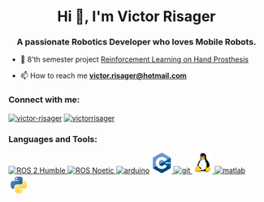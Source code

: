 <h1 align="center">Hi 👋, I'm Victor Risager</h1>
<h3 align="center">A passionate Robotics Developer who loves Mobile Robots.</h3>

- 🔭 8'th semester project [Reinforcement Learning on Hand Prosthesis](https://github.com/RoboticsAAU/hand_prosthesis_rl_control_pkgs.git)

- 📫 How to reach me **victor.risager@hotmail.com**

<h3 align="left">Connect with me:</h3>
<p align="left">
<a href="https://www.linkedin.com/in/victor-risager" target="blank"><img align="center" src="https://raw.githubusercontent.com/rahuldkjain/github-profile-readme-generator/master/src/images/icons/Social/linked-in-alt.svg" alt="victor-risager" height="30" width="40" /></a>
<a href="https://fb.com/victorrisager7" target="blank"><img align="center" src="https://raw.githubusercontent.com/rahuldkjain/github-profile-readme-generator/master/src/images/icons/Social/facebook.svg" alt="victorrisager" height="30" width="40" /></a>
</p>

<h3 align="left">Languages and Tools:</h3>
<p align="left"> 
  <a href="https://docs.ros.org/en/humble/index.html#" target="_blank" rel="noreferrer"> 
    <img src="https://www.google.com/url?sa=i&url=https%3A%2F%2Fwww.openrobotics.org%2Fblog%2F2022%2F5%2F24%2Fros-2-humble-hawksbill-release&psig=AOvVaw3Xkn8fzhfHTFB0gDenh5X4&ust=1711558119986000&source=images&cd=vfe&opi=89978449&ved=0CBIQjRxqFwoTCJi51_-wkoUDFQAAAAAdAAAAABAI" alt="ROS 2 Humble" width="40" height="40"/> 
  </a>
  <a href="http://wiki.ros.org/noetic" target="_blank" rel="noreferrer"> 
    <img src="http://wiki.ros.org/noetic?action=AttachFile&do=get&target=noetic.png" alt="ROS Noetic" width="40" height="40"/> 
  </a>
<a href="https://www.arduino.cc/" target="_blank" rel="noreferrer"> <img src="https://cdn.worldvectorlogo.com/logos/arduino-1.svg" alt="arduino" width="40" height="40"/></a> 
<a href="https://www.w3schools.com/cpp/" target="_blank" rel="noreferrer"> <img src="https://raw.githubusercontent.com/devicons/devicon/master/icons/cplusplus/cplusplus-original.svg" alt="cplusplus" width="40" height="40"/> </a>
<a href="https://git-scm.com/" target="_blank" rel="noreferrer"> <img src="https://www.vectorlogo.zone/logos/git-scm/git-scm-icon.svg" alt="git" width="40" height="40"/> </a> 
<a href="https://www.linux.org/" target="_blank" rel="noreferrer"> <img src="https://raw.githubusercontent.com/devicons/devicon/master/icons/linux/linux-original.svg" alt="linux" width="40" height="40"/> </a> 
<a href="https://www.mathworks.com/" target="_blank" rel="noreferrer"> <img src="https://upload.wikimedia.org/wikipedia/commons/2/21/Matlab_Logo.png" alt="matlab" width="40" height="40"/> </a> 
<a href="https://www.python.org" target="_blank" rel="noreferrer"> <img src="https://raw.githubusercontent.com/devicons/devicon/master/icons/python/python-original.svg" alt="python" width="40" height="40"/> </a> </p>
